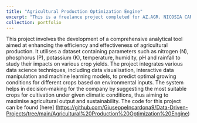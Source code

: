 ```yaml
---
title: "Agricultural Production Optimization Engine"
excerpt: "This is a freelance project completed for AZ.AGR. NICOSIA CARMELA where I applied machine learning models for crop yield prediction. <br/><img src='/images/Agri.png'>"
collection: portfolio
---
```


This project involves the development of a comprehensive analytical tool aimed at enhancing the efficiency and effectiveness of agricultural production. It utilises a dataset containing parameters such as nitrogen (N), phosphorus (P), potassium (K), temperature, humidity, pH and rainfall to study their impacts on various crop yields. The project integrates various data science techniques, including data visualisation, interactive data manipulation and machine learning models, to predict optimal growing conditions for different crops based on environmental inputs. The system helps in decision-making for the company by suggesting the most suitable crops for cultivation under given climatic conditions, thus aiming to maximise agricultural output and sustainability. The code for this project can be found [here] (https://github.com/GiuseppeIncardona9/Data-Driven-Projects/tree/main/Agricultural%20Production%20Optimization%20Engine)
